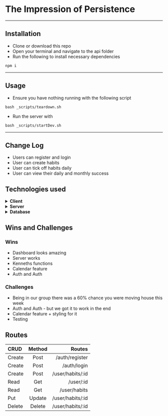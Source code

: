 # The Impression of Persistence
---

## Installation
- Clone or download this repo
- Open your terminal and navigate to the api folder
- Run the following to install necessary dependencies
```
npm i
```
---
## Usage

- Ensure you have nothing running with the following script 
```
bash _scripts/teardown.sh
```
- Run the server with
```
bash _scripts/startDev.sh
```
---
## Change Log

- Users can register and login
- User can create habits
- User can tick off habits daily
- User can view their daily and monthly success

## Technologies used

<details>
  <summary><b>Client</b></summary>
  
  
  - HTML
  - CSS
  - JavaScript
  - [NPM](https://www.npmjs.com/)
    - [concurrently](https://www.npmjs.com/package/concurrently)
    - [watchify](https://www.npmjs.com/package/watchify)
    - [jest](https://www.npmjs.com/package/jest)
    - [jwt-decode](https://www.npmjs.com/package/jwt-decode)

</details>

<details>
  <summary><b>Server</b></summary>

- [Docker](https://www.docker.com/)
- [NodeJs](https://nodejs.org/en/)
- [NPM](https://www.npmjs.com/)

  - [express](https://www.npmjs.com/package/express)
  - [cors](https://www.npmjs.com/package/cors)
  - [jsonwebtoken](https://www.npmjs.com/package/jsonwebtoken)
  - [pg](https://www.npmjs.com/package/pg)
  - [bcrypt](https://www.npmjs.com/package/bcrypt)
  - [jest](https://www.npmjs.com/package/jest)
  - [supertest](https://www.npmjs.com/package/supertest)
  - [nodemon](https://www.npmjs.com/package/nodemon)

</details>

<details>
  <summary><b>Database</b></summary>

- [Docker](https://www.docker.com/)
- [PostgreSQL](https://www.postgresql.org/)
  
  </details>

## Wins and Challenges

### Wins
  - Dashboard looks amazing
  - Server works
  - Kenneths functions
  - Calendar feature
  - Auth and Auth

### Challenges
  
  - Being in our group there was a 60% chance you were moving house this week
  - Auth and Auth - but we got it to work in the end
  - Calendar feature + styling for it
  - Testing
</details>

## Routes

| CRUD      | Method | Routes |
| :---        |    :----:   |          ---: |
| Create      | Post       | /auth/register  |
| Create   | Post        | /auth/login      |
| Create      | Post       | /user/habits/:id  |
| Read      | Get      | /user/:id   |
| Read   | Get       | /user/habits      |
| Put   | Update       | /user/habits/:id|
| Delete      | Delete       | /user/habits/:id   |



  
